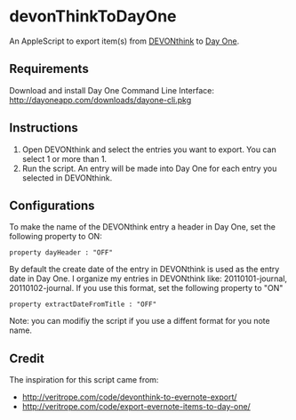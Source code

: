 devonThinkToDayOne
==================

An AppleScript to export item(s) from [DEVONthink](http://www.devontechnologies.com/products/devonthink/overview.html) to [Day One](http://dayoneapp.com).

## Requirements
Download and install Day One Command Line Interface: http://dayoneapp.com/downloads/dayone-cli.pkg

## Instructions
1. Open DEVONthink and select the entries you want to export.  You can select 1 or more than 1.
2. Run the script.  An entry will be made into Day One for each entry you selected in DEVONthink.

## Configurations
To make the name of the DEVONthink entry a header in Day One, set the following property to ON:
```   
property dayHeader : "OFF"
```

By default the create date of the entry in DEVONthink is used as the entry date in Day One. I organize my entries in DEVONthink like: 20110101-journal, 20110102-journal.  If you use this format, set the following property to "ON"
```   
property extractDateFromTitle : "OFF"
```
Note: you can modifiy the script if you use a diffent format for you note name.

## Credit
The inspiration for this script came from:
* http://veritrope.com/code/devonthink-to-evernote-export/
* http://veritrope.com/code/export-evernote-items-to-day-one/
